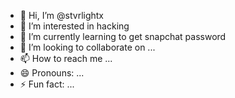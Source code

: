 - 👋 Hi, I’m @stvrlightx
- 👀 I’m interested in hacking
- 🌱 I’m currently learning to get snapchat password
- 💞️ I’m looking to collaborate on ...
- 📫 How to reach me ...
- 😄 Pronouns: ...
- ⚡ Fun fact: ...

<!---
stvrlightx/stvrlightx is a ✨ special ✨ repository because its `README.md` (this file) appears on your GitHub profile.
You can click the Preview link to take a look at your changes.
--->
